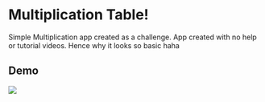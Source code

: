 
# Multiplication Table!
Simple Multiplication app created as a challenge. 
App created with no help or tutorial videos. Hence why it looks so basic haha

## Demo


![](https://media.giphy.com/media/NAphD9a9L50x1Qd2Au/giphy.gif)
